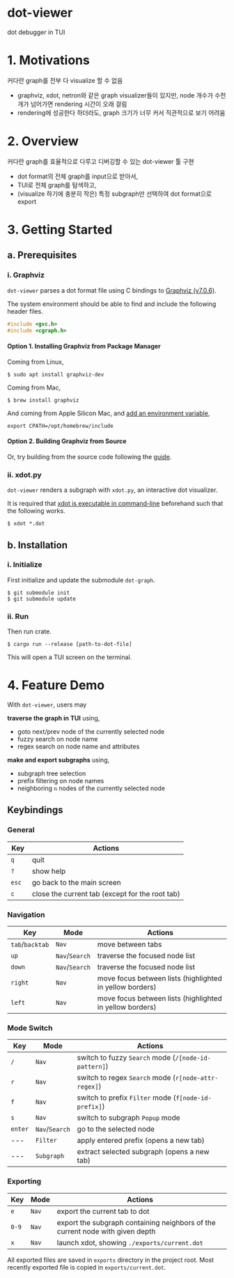 # dot-viewer
dot debugger in TUI

# 1. Motivations

커다란 graph를 전부 다 visualize 할 수 없음

- graphviz, xdot, netron와 같은 graph visualizer들이 있지만, node 개수가 수천 개가 넘어가면 rendering 시간이 오래 걸림
- rendering에 성공한다 하더라도, graph 크기가 너무 커서 직관적으로 보기 어려움

# 2. Overview

커다란 graph를 효율적으로 다루고 디버깅할 수 있는 dot-viewer 툴 구현

- dot format의 전체 graph를 input으로 받아서,
- TUI로 전체 graph를 탐색하고,
- (visualize 하기에 충분히 작은) 특정 subgraph만 선택하여 dot format으로 export

# 3. Getting Started

## a. Prerequisites

### i. Graphviz

`dot-viewer` parses a dot format file using C bindings to [Graphviz (v7.0.6)](https://gitlab.com/graphviz/graphviz/-/tree/7.0.6/lib).

The system environment should be able to find and include the following header files.

```C
#include <gvc.h>
#include <cgraph.h>
```

#### Option 1. Installing Graphviz from Package Manager

Coming from Linux,
```console
$ sudo apt install graphviz-dev
```

Coming from Mac,
```console
$ brew install graphviz
```

And coming from Apple Silicon Mac, and [add an environment variable](https://apple.stackexchange.com/questions/414622/installing-a-c-c-library-with-homebrew-on-m1-macs),
```shell
export CPATH=/opt/homebrew/include
```

#### Option 2. Building Graphviz from Source

Or, try building from the source code following the [guide](https://graphviz.org/download/source/).

### ii. xdot.py

`dot-viewer` renders a subgraph with `xdot.py`, an interactive dot visualizer.

It is required that [xdot is executable in command-line](https://github.com/jrfonseca/xdot.py) beforehand such that the following works.
```console
$ xdot *.dot
```

## b. Installation

### i. Initialize

First initialize and update the submodule `dot-graph`.

```console
$ git submodule init
$ git submodule update
```

### ii. Run

Then run crate.

```console
$ cargo run --release [path-to-dot-file]
```

This will open a TUI screen on the terminal.

# 4. Feature Demo

With `dot-viewer`, users may

**traverse the graph in TUI** using,
- goto next/prev node of the currently selected node
- fuzzy search on node name
- regex search on node name and attributes
  

**make and export subgraphs** using,
- subgraph tree selection
- prefix filtering on node names
- neighboring `n` nodes of the currently selected node

## Keybindings

### General

Key | Actions
--- | ---
`q` | quit
`?` | show help
`esc ` | go back to the main screen
`c` | close the current tab (except for the root tab)

### Navigation

Key | Mode | Actions
--- | --- | ---
`tab`/`backtab` | `Nav` | move between tabs
`up` | `Nav`/`Search` | traverse the focused node list
`down` | `Nav`/`Search` | traverse the focused node list
`right` | `Nav` | move focus between lists (highlighted in yellow borders)
`left` | `Nav` | move focus between lists (highlighted in yellow borders)

### Mode Switch

Key | Mode | Actions
--- | --- | ---
`/` | `Nav` | switch to fuzzy `Search` mode (`/[node-id-pattern]`)
`r` | `Nav` | switch to regex `Search` mode (`r[node-attr-regex]`)
`f` | `Nav` | switch to prefix `Filter` mode (`f[node-id-prefix]`)
`s` | `Nav` | switch to subgraph `Popup` mode
`enter` | `Nav`/`Search` | go to the selected node
--- | `Filter` | apply entered prefix (opens a new tab)
--- | `Subgraph` | extract selected subgraph (opens a new tab)

### Exporting

Key | Mode | Actions
--- | --- | ---
`e` | `Nav` | export the current tab to dot
`0-9` | `Nav` | export the subgraph containing neighbors of the current node with given depth
`x` | `Nav` | launch xdot, showing `./exports/current.dot`

All exported files are saved in `exports` directory in the project root.
Most recently exported file is copied in `exports/current.dot`.
